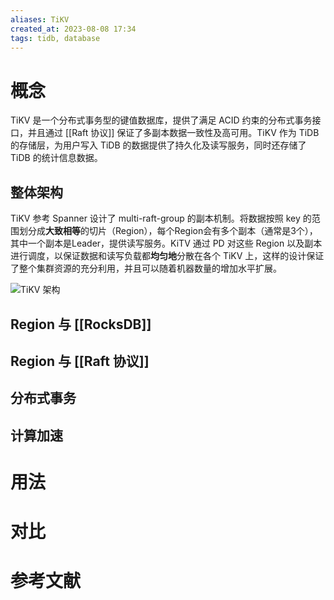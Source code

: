 ```yaml
---
aliases: TiKV
created_at: 2023-08-08 17:34
tags: tidb, database
---
```


# 概念

TiKV 是一个分布式事务型的键值数据库，提供了满足 ACID 约束的分布式事务接口，并且通过 [[Raft 协议]] 保证了多副本数据一致性及高可用。TiKV 作为 TiDB 的存储层，为用户写入 TiDB 的数据提供了持久化及读写服务，同时还存储了 TiDB 的统计信息数据。

## 整体架构

TiKV 参考 Spanner 设计了 multi-raft-group 的副本机制。将数据按照 key 的范围划分成**大致相等**的切片（Region），每个Region会有多个副本（通常是3个），其中一个副本是Leader，提供读写服务。KiTV 通过 PD 对这些 Region 以及副本进行调度，以保证数据和读写负载都**均匀地**分散在各个 TiKV 上，这样的设计保证了整个集群资源的充分利用，并且可以随着机器数量的增加水平扩展。

![TiKV 架构](https://download.pingcap.com/images/docs-cn/tikv-arch.png)

## Region 与 [[RocksDB]]

## Region 与 [[Raft 协议]]

## 分布式事务

## 计算加速


# 用法



# 对比



# 参考文献

